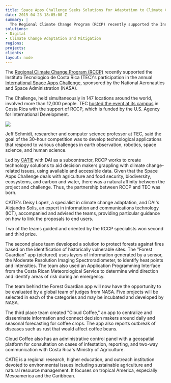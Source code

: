 ```yaml
---
title: Space Apps Challenge Seeks Solutions for Adaptation to Climate Change
date: 2015-04-23 18:05:00 Z
summary: |
  The Regional Climate Change Program (RCCP) recently supported the Instituto Tecnologico de Costa Rica (TEC)'s participation in the annual International Space Apps Challenge, sponsored by the National Aeronautics and Space Administration (NASA).
solutions:
- Digital
- Climate Change Adaptation and Mitigation
regions:
projects:
clients:
layout: node
---
```

The [Regional Climate Change Program (RCCP)][1] recently supported the Instituto Tecnologico de Costa Rica (TEC)'s participation in the annual [International Space Apps Challenge][2], sponsored by the National Aeronautics and Space Administration (NASA).

The Challenge, held simultaneously in 147 locations around the world, involved more than 12,000 people. TEC [hosted the event at its campus][3] in Costa Rica with the support of RCCP, which is funded by the U.S. Agency for International Development.

![][4]

Jeff Schmidt, researcher and computer science professor at TEC, said the goal of the 30-hour competition was to develop technological applications that respond to various challenges in earth observation, robotics, space science, and human science.

Led by [CATIE][5] with DAI as a subcontractor, RCCP works to create technology solutions to aid decision makers grappling with climate change-related issues, using available and accessible data. Given that the Space Apps Challenge deals with agriculture and food security, biodiversity, ecosystems, and carbon and water, there was a natural affinity between the project and challenge. Thus, the partnership between RCCP and TEC was born.

CATIE's Deisy López, a specialist in climate change adaptation, and DAI's Alejandro Solis, an expert in information and communications technology (ICT), accompanied and advised the teams, providing particular guidance on how to link the proposals to end users.

Two of the teams guided and oriented by the RCCP specialists won second and third prize.

The second place team developed a solution to protect forests against fires based on the identification of historically vulnerable sites. The "Forest Guardian" app (pictured) uses layers of information generated by a sensor, the Moderate Resolution Imaging Spectroradiometer, to identify heat points and intensities. The team also used an Application Programming Interface from the Costa Rican Meteorological Service to determine wind direction and identify areas of risk during an emergency.

The team behind the Forest Guardian app will now have the opportunity to be evaluated by a global team of judges from NASA. Five projects will be selected in each of the categories and may be incubated and developed by NASA.

The third place team created "Cloud Coffee," an app to centralize and disseminate information and connect decision makers around daily and seasonal forecasting for coffee crops. The app also reports outbreak of diseases such as rust that would affect coffee beans.

Cloud Coffee also has an administrative control panel with a geospatial platform for consultation on cases of infestation, reporting, and two-way communication with Costa Rica's Ministry of Agriculture.

CATIE is a regional research, higher education, and outreach institution devoted to environmental issues including sustainable agriculture and natural resource management. It focuses on tropical America, especially Mesoamerica and the Caribbean.

[1]: /our-work/projects/usaid-central-america-regional-climate-change-program-rccp-programa-regional-de
[2]: http://www.spaceappscr.com
[3]: http://spaceappscr.org/galeria-fotografica/
[4]: /assets/images/news/spaceappchallenge_finales-23.jpg
[5]: http://www.catie.ac.cr/en/
